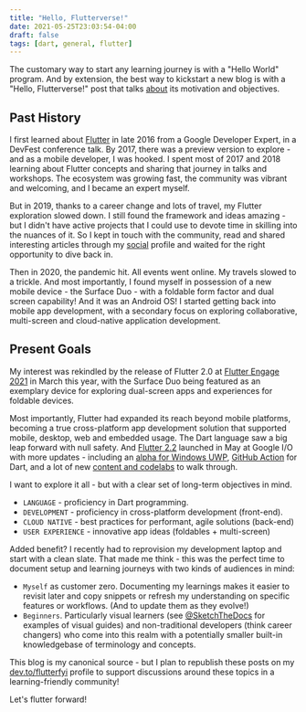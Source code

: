 ```yaml
---
title: "Hello, Flutterverse!"
date: 2021-05-25T23:03:54-04:00
draft: false
tags: [dart, general, flutter]
---
```


The customary way to start any learning journey is with a "Hello World" program. And by extension, the best way to kickstart a new blog is with a "Hello, Flutterverse!" post that talks [about](/about) its motivation and objectives.

## Past History

I first learned about [Flutter](https://flutter.dev) in late 2016 from a Google Developer Expert, in a DevFest conference talk. By 2017, there was a preview version to explore - and as a mobile developer, I was hooked. I spent most of 2017 and 2018 learning about Flutter concepts and sharing that journey in talks and workshops. The ecosystem was growing fast, the community was vibrant and welcoming, and I became an expert myself.

But in 2019, thanks to a career change and lots of travel, my Flutter exploration slowed down. I still found the framework and ideas amazing - but I didn't have active projects that I could use to devote time in skilling into the nuances of it. So I kept in touch with the community, read and shared interesting articles through my [social](https://twitter.com/flutterfyi) profile and waited for the right opportunity to dive back in.

Then in 2020, the pandemic hit. All events went online. My travels slowed to a trickle. And most importantly, I found myself in possession of a new mobile device - the Surface Duo - with a foldable form factor and dual screen capability! And it was an Android OS! I started getting back into mobile app development, with a secondary focus on exploring collaborative, multi-screen and cloud-native application development.

## Present Goals

My interest was rekindled by the release of Flutter 2.0 at [Flutter Engage 2021](https://dev.to/azure/a-visual-recap-of-flutterengage-my-5-takeaways-3gb1) in March this year, with the Surface Duo being featured as an exemplary device for exploring dual-screen apps and experiences for foldable devices.

Most importantly, Flutter had expanded its reach beyond mobile platforms, becoming a true cross-platform app development solution that supported mobile, desktop, web and embedded usage. The Dart language saw a big leap forward with null safety. And [Flutter 2.2](https://medium.com/flutter/announcing-flutter-2-2-at-google-i-o-2021-92f0fcbd7ef9) launched in May at Google I/O with more updates - including an [alpha for Windows UWP](https://flutter.dev/desktop#windows-uwp), [GitHub Action](https://github.com/marketplace/actions/setup-dart-sdk) for Dart, and a lot of new [content and codelabs](https://events.google.com/io/program/content?4=topic_flutter&lng=en) to walk through.

I want to explore it all - but with a clear set of long-term objectives in mind.

 * `LANGUAGE` - proficiency in Dart programming.
 * `DEVELOPMENT` - proficiency in cross-platform development (front-end).
 * `CLOUD NATIVE` - best practices for performant, agile solutions (back-end)
 * `USER EXPERIENCE` - innovative app ideas (foldables + multi-screen)


Added benefit? I recently had to reprovision my development laptop and start with a clean slate. That made me think - this was the perfect time to document setup and learning journeys with two kinds of audiences in mind:

 * `Myself` as customer zero. Documenting my learnings makes it easier to revisit later and copy snippets or refresh my understanding on specific features or workflows. (And to update them as they evolve!)
 * `Beginners`. Particularly visual learners (see [@SketchTheDocs](https://sketchthedocs) for examples of visual guides) and non-traditional developers (think career changers) who come into this realm with a potentially smaller built-in knowledgebase of terminology and concepts.


This blog is my canonical source - but I plan to republish these posts on my [dev.to/flutterfyi](https://dev.to/flutterfyi) profile to support discussions around these topics in a learning-friendly community!

Let's flutter forward!